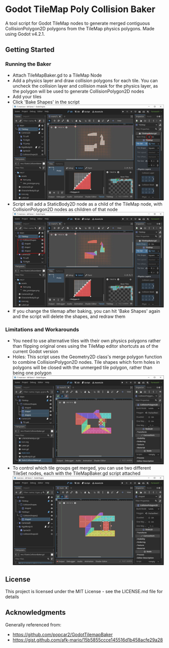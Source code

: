 # Godot TileMap Poly Collision Baker


A tool script for Godot TileMap nodes to generate merged contiguous CollisionPolygon2D polygons from the TileMap physics polygons. Made using Godot v4.2.1.

## Getting Started

### Running the Baker
 
* Attach TileMapBaker.gd to a TileMap Node
* Add a physics layer and draw collision polygons for each tile. You can uncheck the collision layer and collision mask for the physics layer, as the polygon will be used to generate CollisionPolygon2D nodes
* Add your tiles
* Click 'Bake Shapes' in the script
![Before](demo_before.JPG)
* Script will add a StaticBody2D node as a child of the TileMap node, with CollisionPolygon2D nodes as children of that node
![After](demo_after.JPG)
* If you change the tilemap after baking, you can hit 'Bake Shapes' again and the script will delete the shapes, and redraw them

### Limitations and Workarounds

* You need to use alternative tiles with their own physics polygons rather than flipping original ones using the TileMap editor shortcuts as of the current Godot version
* Holes: This script uses the Geometry2D class's merge polygon function to combine CollisionPolygon2D nodes. Tile shapes which form holes in polygons will be closed with the unmerged tile polygon, rather than being one polygon
![Holes](holes.JPG)
* To control which tile groups get merged, you can use two different TileSet nodes, each with the TileMapBaker.gd script attached
![Holes2](holes2.JPG)

## License

This project is licensed under the MIT License - see the LICENSE.md file for details

## Acknowledgments

Generally referenced from:

* https://github.com/popcar2/GodotTilemapBaker
* https://gist.github.com/afk-mario/15b5855ccce145516d1b458acfe29a28